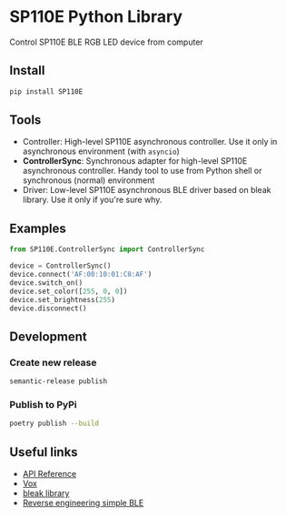 # SP110E Python Library

Control SP110E BLE RGB LED device from computer

## Install

```bash
pip install SP110E
```

## Tools

- Controller: High-level SP110E asynchronous controller. Use it only in asynchronous environment (with `asyncio`) 
- **ControllerSync**: Synchronous adapter for high-level SP110E asynchronous controller. Handy tool to use from Python shell or synchronous (normal) environment
- Driver: Low-level SP110E asynchronous BLE driver based on bleak library. Use it only if you're sure why.

## Examples

```python
from SP110E.ControllerSync import ControllerSync

device = ControllerSync()
device.connect('AF:00:10:01:C8:AF')
device.switch_on()
device.set_color([255, 0, 0])
device.set_brightness(255)
device.disconnect()
```

## Development

### Create new release

```bash
semantic-release publish
```

### Publish to PyPi

```bash
poetry publish --build
```

## Useful links

- [API Reference](https://gist.github.com/mbullington/37957501a07ad065b67d4e8d39bfe012)
- [Vox](https://github.com/nguyenthuongvo/Vox)
- [bleak library](https://github.com/hbldh/bleak)
- [Reverse engineering simple BLE](http://nilhcem.com/iot/reverse-engineering-simple-bluetooth-devices)
